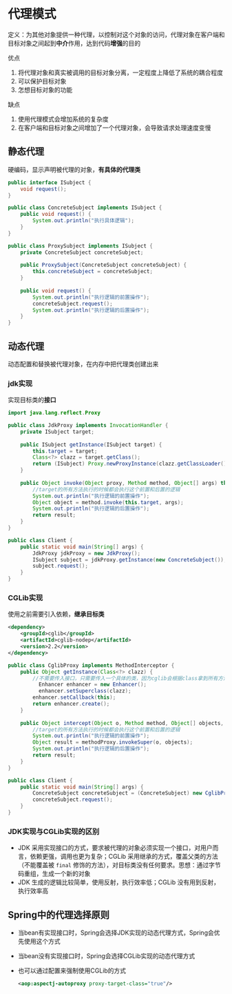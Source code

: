 # 代理模式

定义：为其他对象提供一种代理，以控制对这个对象的访问，代理对象在客户端和目标对象之间起到**中介**作用，达到代码**增强**的目的



优点

1. 将代理对象和真实被调用的目标对象分离，一定程度上降低了系统的耦合程度
2. 可以保护目标对象
3. 怎想目标对象的功能

缺点

1. 使用代理模式会增加系统的复杂度
2. 在客户端和目标对象之间增加了一个代理对象，会导致请求处理速度变慢



## 静态代理

硬编码，显示声明被代理的对象，**有具体的代理类**

```java
public interface ISubject {
    void request();
}
```

```java
public class ConcreteSubject implements ISubject {
    public void request() {
        System.out.println("执行具体逻辑");
    }
}
```

```java
public class ProxySubject implements ISubject {
    private ConcreteSubject concreteSubject;
    
    public ProxySubject(ConcreteSubject concreteSubject) {
        this.concreteSubject = concreteSubject;
    }
    
    public void request() {
        System.out.println("执行逻辑的前置操作");
        concreteSubject.request();
        System.out.println("执行逻辑的后置操作");
    }
}
```



## 动态代理

动态配置和替换被代理对象，在内存中把代理类创建出来

### jdk实现

实现目标类的**接口**

```java
import java.lang.reflect.Proxy

public class JdkProxy implements InvocationHandler {
    private ISubject target;
    
    public ISubject getInstance(ISubject target) {
        this.target = target;
        Class<?> clazz = target.getClass();
        return (ISubject) Proxy.newProxyInstance(clazz.getClassLoader(), clazz.getInterfaces(), this);
    }
    
    public Object invoke(Object proxy, Method method, Object[] args) throws Throwable {
        //target的所有方法执行的时候都会执行这个前置和后置的逻辑
        System.out.println("执行逻辑的前置操作");
        Object object = method.invoke(this.target, args);
        System.out.println("执行逻辑的后置操作");
        return result;
    }
}
```

```java
public class Client {
    public static void main(String[] args) {
        JdkProxy jdkProxy = new JdkProxy();
        ISubject subject = jdkProxy.getInstance(new ConcreteSubject());
        subject.request();
    }
}
```



### CGLib实现

使用之前需要引入依赖，**继承目标类**

```xml
<dependency>
	<groupId>cglib</groupId>
    <artifactId>cglib-nodep</artifactId>
    <version>2.2</version>
</dependency>
```

```java
public class CglibProxy implements MethodInterceptor {
    public Object getInstance(Class<?> clazz) {
        //不需要传入接口，只需要传入一个具体的类，因为cglib会根据class拿到所有方法，然后生成一个代理类继承所有的方法
    	  Enhancer enhancer = new Enhancer();
    	  enhancer.setSuperclass(clazz);
        enhancer.setCallback(this);
        return enhancer.create();
    }
    
    public Object intercept(Object o, Method method, Object[] objects, MethodProxy methodProxy) throws Throwable {
        //target的所有方法执行的时候都会执行这个前置和后置的逻辑
        System.out.println("执行逻辑的前置操作");
        Object result = methodProxy.invokeSuper(o, objects);
        System.out.println("执行逻辑的后置操作");
        return result;
    }
}
```

```java
public class Client {
    public static void main(String[] args) {
        ConcreteSubject concreteSubject = (ConcreteSubject) new CglibProxy().getInstance(ConcreteSubject.class);
        concreteSubject.request();
    }
}
```



### JDK实现与CGLib实现的区别

- JDK 采用实现接口的方式，要求被代理的对象必须实现一个接口，对用户而言，依赖更强，调用也更为复杂；CGLib 采用继承的方式，覆盖父类的方法（不能覆盖被 `final` 修饰的方法），对目标类没有任何要求。思想：通过字节码重组，生成一个新的对象
- JDK 生成的逻辑比较简单，使用反射，执行效率低；CGLib 没有用到反射，执行效率高





## Spring中的代理选择原则

- 当bean有实现接口时，Spring会选择JDK实现的动态代理方式，Spring会优先使用这个方式

- 当bean没有实现接口时，Spring会选择CGLib实现的动态代理方式

- 也可以通过配置来强制使用CGLib的方式

  ```xml
  <aop:aspectj-autoproxy proxy-target-class="true"/>
  ```

